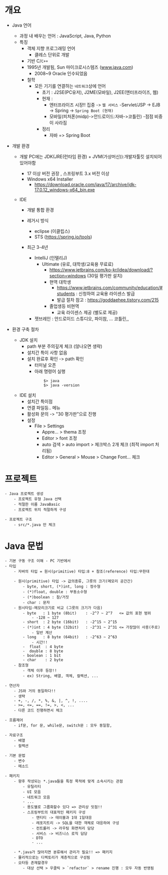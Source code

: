 # 개요
- Java 언어
    - 과정 내 배우는 언어 : JavaScript, Java, Python
    - 특징
        - 객체 지향 프로그래밍 언어
            - 클레스 단위로 개발
        - 기반 C/`C++`
        - 1995년 개발됨, Sun 마이크로시스템즈 (www.java.com)
            - 2008~9 Oracle 인수되었음
        - 철학
            - 모든 기기를 연결하는 `네트워크`상에 언어
                - 초기 : J2SE(PC유저), J2ME(모바일), J2EE(엔터프라이즈, 웹)
                - 현재 : 
                    - 엔터프라이즈 시장!! 집중 -> `웹 서비스`
                        -Servlet/JSP -> EJB -> Spring -> `Spring Boot (현재)`
                    - 모바일(피처폰(midp)->안드로이드:자바->코틀린)
                        -점점 비중이 사라짐
                - 정리
                    - 자바 => Spring Boot
- 개발 환경
    - 개발 PC에는 JDK(JRE(런타임 환경) + JVM(가상머신)):개발자툴킷 설치되어 있어야함
        - 17 이상 버전 권장 , 스프링부트 3.x 버전 이상
        - Windows x64 Installer
            - https://download.oracle.com/java/17/archive/jdk-17.0.12_windows-x64_bin.exe  

    - IDE
        - 개발 통합 환경
        - 레거시 방식 
            - eclipse (이클립스) 
            - STS (https://spring.io/tools)
            
        - 최근 3-4년  
            - IntelliJ (인텔리J)
                - Ultimate (유로, 대학생/교육용 무료료)
                    - https://www.jetbrains.com/ko-kr/idea/download/?section=windows (30일 평가판 설치)
                    - 현역 대학생
                        - https://www.jetbrains.com/community/education/#students : 신청하여 교육용 라이센스 발급
                        - 발급 절차 참고 : https://goddaehee.tistory.com/215
                    - 졸업생등 비현역
                        - 교육 라이센스 제공 (별도로 제공)
            - 젯브레인 : 안드로이드 스튜디오, 파이참, ... 코틀린,,  

- 환경 구축 절차
    - JDK 설치
        - path 부분 주의깊게 체크 (않나오면 생략)
        - 설치간 특이 사항 없음
        - 설치 완료후 확인 -> path 확인
            - 터미널 오픈
            - 아래 명령어 실행 
                ```
                    $> java
                    $> java -version
                ```
    - IDE 설치
        - 설치간 특이점
        - 연결 파일등.. 메뉴
        - 활성화 문의 -> "30 평가판"으로 진행
        - 설정 
            - File > Settings
                - Appre... > thema 조정
                - Editor > font 조정
                - auto 검색 > auto import > 체크박스 2개 체크 (최적 import 처리됨)
                - Editor > General > Mouse > Change Font...     체크

# 프로젝트
    - Java 프로젝트 생성
        - 프로젝트 유형 Java 선택
        - 적절한 이름 JavaBasic
        - 프로젝트 위치 적절하게 구성
    
    - 프로젝트 구조 
        - src/*.java 만 체크

# Java 문법
    - 기본 구동 구조 이해 - PC 기반에서
    - 타입
        - 자바의 타입 = 원시(primitive) 타입:8 + 참조(reference) 타입:무한대

        - 원시(primitive) 타입 -> 값의종류, 그릇의 크기(메모리 공간간)
            - byte, short, (*)int, long : 정수형
            - (*)float, double : 부동소수형
            - (*)boolean : 참/거짓
            - char : 문자
        - 원시타입-메모리크기로 비교 (그릇의 크기가 다음)
            - byte   : 1 byte (8bit)    : -2^7 ~ 2^7   <= 값의 표현 범위
                - -128 ~ 127
            - short  : 2 byte (16bit)   : -2^15 ~ 2^15
            - (*)int : 4 byte (32bit)   : -2^31 ~ 2^31 <= 가장많이 사용(주로)
                - 일반 계산
            - long   : 8 byte (64bit)   : -2^63 ~ 2^63
                - 시간!!            
            -  float  : 4 byte
            -  double : 8 byte
            - boolean : 1 bit
            - char    : 2 byte
        - 참조형
            - 객체 이후 등장!!
            - ex) String, 배열, 객체, 컬렉션, ...
    
    - 연산자
        - JS와 거의 동일하다!!
        - 생략
        - +, -, /, *, %, &, |, ^, !, ....
        - >=, <=, ==, !=, >, <, ...
        - 다른 코드 진행하면서 체크

    - 흐름제어
        - if문, for 문, while문, switch문 : 모두 동일함, 

    - 자료구조 
        - 배열 
        - 컬렉션

    - 기본 문법
        - 변수
        - 메소드
    
    - 패키지
        - 향후 작성되는 *.java들을 특정 목적에 맞게 소속시키는 관점
            - 유틸리티
            - UI 모음
            - 네트워크 모음
            - ... 
            - 용도별로 그룹화할수 있다 => 관리상 잇점!!
            - 스프링부트의 대표적인 패키지 구성
                - 엔티티 -> 테이블과 1대 1일대응
                - 레포지트리 -> SQL을 대한 객체로 대응하여 구성
                - 컨트롤러 -> 라우팅 화면처리 담당
                - 서비스 -> 비즈니스 로직 담당
                - DTO
                - ...

        - *.java가 많아지면 분류해서 관리가 필요!! => 패키지
        - 물리적으로는 디렉토리가 계층적으로 구성됨
        - 오타등 존재할경우
            - 대상 선택 > 우클릭 > `refactor` > rename 진행 : 모두 자동 반영됨
